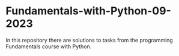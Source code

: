 # Fundamentals-with-Python-09-2023

In this repository there are solutions to tasks from the programming Fundamentals course with Python.
